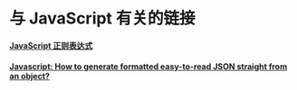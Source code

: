# 与 JavaScript 有关的链接

#### [JavaScript 正则表达式](https://developer.mozilla.org/zh-CN/docs/Web/JavaScript/Guide/Regular_Expressions)

#### [Javascript: How to generate formatted easy-to-read JSON straight from an object?](https://stackoverflow.com/a/3515761/7379661)
